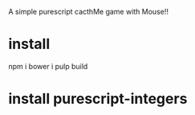 A simple purescript cacthMe game with Mouse!!

#  install

npm i
bower i
pulp build


# install purescript-integers 


